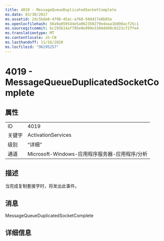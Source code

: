 ```yaml
---
title: 4019 - MessageQueueDuplicatedSocketComplete
ms.date: 03/30/2017
ms.assetid: 2dc5bde8-4f98-45ac-a768-50d417e8b65e
ms.openlocfilehash: 50a9a059544e5a062350279e4eaa1b890acf25c1
ms.sourcegitcommit: bc293b14af795e0e999e3304dd40c0222cf2ffe4
ms.translationtype: MT
ms.contentlocale: zh-CN
ms.lasthandoff: 11/26/2020
ms.locfileid: "96295257"
---
```

# <a name="4019---messagequeueduplicatedsocketcomplete"></a>4019 - MessageQueueDuplicatedSocketComplete

## <a name="properties"></a>属性  
  
|||  
|-|-|  
|ID|4019|  
|关键字|ActivationServices|  
|级别|“详细”|  
|通道|Microsoft-Windows-应用程序服务器-应用程序/分析|  
  
## <a name="description"></a>描述  

 当完成复制套接字时，将发出此事件。  
  
## <a name="message"></a>消息  

 MessageQueueDuplicatedSocketComplete  
  
## <a name="details"></a>详细信息
